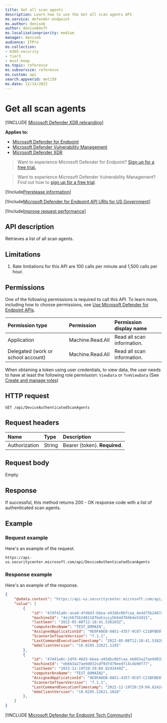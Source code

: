 ```yaml
---
title: Get all scan agents
description: Learn how to use the Get all scan agents API
ms.service: defender-endpoint
ms.author: deniseb
author: denisebmsft
ms.localizationpriority: medium
manager: deniseb
audience: ITPro
ms.collection: 
- m365-security
- tier3
- must-keep
ms.topic: reference
ms.subservice: reference
ms.custom: api
search.appverid: met150
ms.date: 12/14/2022
---
```


# Get all scan agents

[!INCLUDE [Microsoft Defender XDR rebranding](../../includes/microsoft-defender.md)]

**Applies to:**

- [Microsoft Defender for Endpoint](../microsoft-defender-endpoint.md)
- [Microsoft Defender Vulnerability Management](/defender-vulnerability-management/defender-vulnerability-management)
- [Microsoft Defender XDR](/defender-xdr)

> Want to experience Microsoft Defender for Endpoint? [Sign up for a free trial.](https://go.microsoft.com/fwlink/p/?linkid=2225630)

> Want to experience Microsoft Defender Vulnerability Management? Find out how to [sign up for a free trial](/defender-vulnerability-management/get-defender-vulnerability-management).

[!Include[Prerelease information](../../includes/prerelease.md)]

[!Include[Microsoft Defender for Endpoint API URIs for US Government](../../includes/microsoft-defender-api-usgov.md)]

[!Include[Improve request performance](../../includes/improve-request-performance.md)]

## API description

Retrieves a list of all scan agents.

## Limitations

1. Rate limitations for this API are 100 calls per minute and 1,500 calls per hour.

## Permissions

One of the following permissions is required to call this API. To learn more, including how to choose permissions, see [Use Microsoft Defender for Endpoint APIs](apis-intro.md).

Permission type|Permission|Permission display name
:---|:---|:---
Application|Machine.Read.All| Read all scan information.
Delegated (work or school account)|Machine.Read.All|Read all scan information.

When obtaining a token using user credentials, to view data, the user needs to have at least the following role permission: `ViewData` or `TvmViewData` (See [Create and manage roles](../user-roles.md))

## HTTP request

```http
GET /api/DeviceAuthenticatedScanAgents
```

## Request headers

Name|Type|Description
:---|:---|:---
Authorization|String|Bearer {token}. **Required**.

## Request body

Empty

## Response

If successful, this method returns 200 - OK response code with a list of authenticated scan agents.

## Example

### Request example

Here's an example of the request.

```http
https://api-us.securitycenter.microsoft.com/api/DeviceAuthenticatedScanAgents
```

### Response example

Here's an example of the response.

```json
{
    "@odata.context": "https://api-us.securitycenter.microsoft.com/api/$metadata#DeviceAuthenticatedScanAgents",
    "value": [
        {
            "id": "47df41a0c-asad-4fd6d3-bbea-a93dbc0bfcaa_4edd75b2407a5b64d704b4e53d74f15",
            "machineId": "4ejh675b240118fbehiuiy5b64d704b4e53d15",
            "lastSeen": "2022-05-08T12:18:41.538203Z",
            "computerDnsName": "TEST_DOMAIN",
            "AssignedApplicationId": "9E0FA0EB-0A51-4357-9C87-C21BFBE07571",
            "ScannerSoftwareVersion": "7.1.1",
            "LastCommandExecutionTimestamp": "2022-05-08T12:18:41.538203Z",
            "mdeClientVersion": "10.8295.22621.1195"
        },
        {
            "id": "47d41a0c-1dfd-46d3-bbea-a93dbc0bfcaa_eb663a27ae9d032f61bc268oiu4c4b90f77",
            "machineId": "eb663a27ae9d032sdf9dfd79eedf14c4b90f77",
            "lastSeen": "2022-12-19T20:29:04.8242449Z",
            "computerDnsName": "TEST_DOMAIN2",
            "AssignedApplicationId": "9E0FA0EB-0A51-4357-9C87-C21BFBE07571",
            "ScannerSoftwareVersion": "7.1.1",
            "LastCommandExecutionTimestamp": "2022-12-19T20:29:04.8242449Z",
            "mdeClientVersion": "10.8295.22621.1010"
        },
    ]
}
```
[!INCLUDE [Microsoft Defender for Endpoint Tech Community](../../includes/defender-mde-techcommunity.md)]
